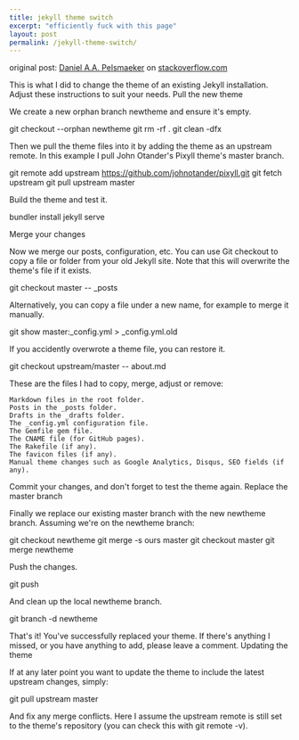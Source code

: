 ```yaml
---
title: jekyll theme switch
excerpt: "efficiently fuck with this page"
layout: post
permalink: /jekyll-theme-switch/
---
```


original post: [Daniel A.A. Pelsmaeker](https://stackoverflow.com/users/146622/daniel-a-a-pelsmaeker) on [stackoverflow.com](https://stackoverflow.com/a/37186333/10015616)

This is what I did to change the theme of an existing Jekyll installation. Adjust these instructions to suit your needs.
Pull the new theme

We create a new orphan branch newtheme and ensure it's empty.

git checkout --orphan newtheme
git rm -rf .
git clean -dfx

Then we pull the theme files into it by adding the theme as an upstream remote. In this example I pull John Otander's Pixyll theme's master branch.

git remote add upstream https://github.com/johnotander/pixyll.git
git fetch upstream
git pull upstream master

Build the theme and test it.

bundler install
jekyll serve

Merge your changes

Now we merge our posts, configuration, etc. You can use Git checkout to copy a file or folder from your old Jekyll site. Note that this will overwrite the theme's file if it exists.

git checkout master -- \_posts

Alternatively, you can copy a file under a new name, for example to merge it manually.

git show master:\_config.yml > \_config.yml.old

If you accidently overwrote a theme file, you can restore it.

git checkout upstream/master -- about.md

These are the files I had to copy, merge, adjust or remove:

    Markdown files in the root folder.
    Posts in the _posts folder.
    Drafts in the _drafts folder.
    The _config.yml configuration file.
    The Gemfile gem file.
    The CNAME file (for GitHub pages).
    The Rakefile (if any).
    The favicon files (if any).
    Manual theme changes such as Google Analytics, Disqus, SEO fields (if any).

Commit your changes, and don't forget to test the theme again.
Replace the master branch

Finally we replace our existing master branch with the new newtheme branch. Assuming we're on the newtheme branch:

git checkout newtheme
git merge -s ours master
git checkout master
git merge newtheme

Push the changes.

git push

And clean up the local newtheme branch.

git branch -d newtheme

That's it! You've successfully replaced your theme. If there's anything I missed, or you have anything to add, please leave a comment.
Updating the theme

If at any later point you want to update the theme to include the latest upstream changes, simply:

git pull upstream master

And fix any merge conflicts. Here I assume the upstream remote is still set to the theme's repository (you can check this with git remote -v).
